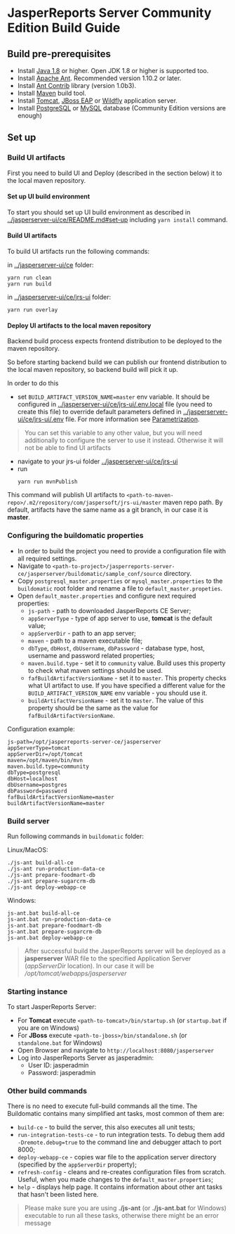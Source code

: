 # JasperReports Server Community Edition Build Guide
## Build pre-prerequisites
- Install [Java 1.8](https://www.oracle.com/java/technologies/downloads) or higher. Open JDK 1.8 or higher is supported too.
- Install [Apache Ant](https://ant.apache.org). Recommended version 1.10.2 or later.
- Install [Ant Contrib](http://ant-contrib.sourceforge.net/#install) library (version 1.0b3).
- Install [Maven](http://maven.apache.org/download.html#installation) build tool.
- Install [Tomcat](https://tomcat.apache.org/), [JBoss EAP](https://developers.redhat.com/products/eap/download) or [Wildfly](https://www.wildfly.org/downloads) application server.
- Install [PostgreSQL](https://www.postgresql.org/) or [MySQL](https://www.mysql.com/) database (Community Edition versions are enough)

## Set up
### Build UI artifacts
First you need to build UI and Deploy (described in the section below) it to the local maven repository. 

#### Set up UI build environment
To start you should set up UI build environment as described in [../jasperserver-ui/ce/README.md#set-up](../jasperserver-ui/ce/README.md#set-up) including `yarn install` command.

#### Build UI artifacts
To build UI artifacts run the following commands:

in [../jasperserver-ui/ce](../jasperserver-ui/ce) folder:
```shell script
yarn run clean
yarn run build
```
in [../jasperserver-ui/ce/jrs-ui](../jasperserver-ui/ce/jrs-ui) folder:
```shell script
yarn run overlay
```

#### Deploy UI artifacts to the local maven repository 
Backend build process expects frontend distribution to be deployed to the maven repository.

So before starting backend build we can publish our frontend distribution to the local maven repository,
so backend build will pick it up.

In order to do this 
- set `BUILD_ARTIFACT_VERSION_NAME=master` env variable. It should be configured in [../jasperserver-ui/ce/jrs-ui/.env.local](../jasperserver-ui/ce/jrs-ui/.env.local) file (you need to create this file) to override default parameters defined in [../jasperserver-ui/ce/jrs-ui/.env](../jasperserver-ui/ce/jrs-ui/.env) file. For more information see [Parametrization](../jasperserver-ui/ce/jrs-ui/README.md#parametrization). 
> You can set this variable to any other value, but you will need additionally to configure the server to use it instead.
> Otherwise it will not be able to find UI artifacts   
- navigate to your jrs-ui folder [../jasperserver-ui/ce/jrs-ui](../jasperserver-ui/ce/jrs-ui)
- run
    ```shell script
    yarn run mvnPublish
    ```
This command will publish UI artifacts to `<path-to-maven-repo>/.m2/repository/com/jaspersoft/jrs-ui/master` maven repo path.
By default, artifacts have the same name as a git branch, in our case it is **master**.

### Configuring the buildomatic properties
- In order to build the project you need to provide a configuration file with all required settings.
- Navigate to `<path-to-project>/jasperreports-server-ce/jasperserver/buildomatic/sample_conf/source` directory.
- Copy `postgresql_master.properties` or `mysql_master.properties` to the `buildomatic` root folder and
rename a file to `default_master.propeties`.
- Open `default_master.properties` and configure next required properties:
  - `js-path` - path to downloaded JasperReports CE Server;
  - `appServerType` - type of app server to use, **tomcat** is the default value;
  - `appServerDir` - path to an app server;
  - `maven` - path to a maven executable file;
  - `dbType`, `dbHost`, `dbUsername`, `dbPassword` - database type, host, username and password related properties; 
  - `maven.build.type` - set it to `community` value. Build uses this property to check what maven settings should be used.
  - `fafBuildArtifactVersionName` - set it to `master`. This property checks what UI artifact to use. If you have specified a different value for the `BUILD_ARTIFACT_VERSION_NAME` env variable - you should use it.
  - `buildArtifactVersionName` - set it to `master`. The value of this property should be the same as the value for `fafBuildArtifactVersionName`.
  
Configuration example:
```properties
js-path=/opt/jasperreports-server-ce/jasperserver
appServerType=tomcat
appServerDir=/opt/tomcat
maven=/opt/maven/bin/mvn
maven.build.type=community
dbType=postgresql
dbHost=localhost
dbUsername=postgres
dbPassword=password
fafBuildArtifactVersionName=master
buildArtifactVersionName=master
```

### Build server
Run following commands in `buildomatic` folder: 

Linux/MacOS:
```shell script
./js-ant build-all-ce
./js-ant run-production-data-ce
./js-ant prepare-foodmart-db
./js-ant prepare-sugarcrm-db
./js-ant deploy-webapp-ce
```
Windows: 
```shell script
js-ant.bat build-all-ce
js-ant.bat run-production-data-ce
js-ant.bat prepare-foodmart-db
js-ant.bat prepare-sugarcrm-db
js-ant.bat deploy-webapp-ce
```

>After successful build the JasperReports server will be deployed as a **jasperserver** WAR file to the specified Application Server (_appServerDir_ location). In our case it will be _/opt/tomcat/webapps/jasperserver_

### Starting instance
To start JasperReports Server:
- For **Tomcat** execute `<path-to-tomcat>/bin/startup.sh` (or `startup.bat` if you are on Windows)
- For **JBoss** execute `<path-to-jboss>/bin/standalone.sh` (or `standalone.bat` for Windows)
- Open Browser and navigate to `http://localhost:8080/jasperserver`
- Log into JasperReports Server as jasperadmin: 
    - User ID: jasperadmin 
    - Password: jasperadmin  

### Other build commands
There is no need to execute full-build commands all the time. The Buildomatic contains many simplified ant tasks, most common of them are:
- `build-ce` - to build the server, this also executes all unit tests; 
- `run-integration-tests-ce` - to run integration tests. To debug them add `-Dremote.debug=true` to the command line and debugger attach to port 8000;
- `deploy-webapp-ce` - copies war file to the application server directory (specified by the `appServerDir` property);
- `refresh-config` - cleans and re-creates configuration files from scratch. Useful, when you made changes to the `default_master.properties`;
- `help` - displays help page. It contains information about other ant tasks that hasn't been listed here.   
> Please make sure you are using **./js-ant** (or **./js-ant.bat** for Windows) executable to run all these tasks, otherwise there might be an error message   
